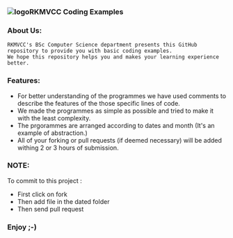 ### ![logo]RKMVCC Coding Examples
[logo]:https://rkmvccrahara.org/images/footer-logo.png


### About Us:
    RKMVCC's BSc Computer Science department presents this GitHub repository to provide you with basic coding examples.
    We hope this repository helps you and makes your learning experience better. 
    
### Features:
* For better understanding of the programmes we have used comments to describe the features of the those specific lines of code.
* We made the programmes as simple as possible and tried to make it with the least complexity.
* The prgorammes are arranged according to dates and month (It's an example of abstraction.) 
* All of your forking or pull requests (if deemed necessary) will be added withing 2 or 3 hours of submission.

### NOTE: 
To commit to this project :
* First click on fork
* Then add file in the dated folder 
* Then send pull request

### Enjoy ;-)

